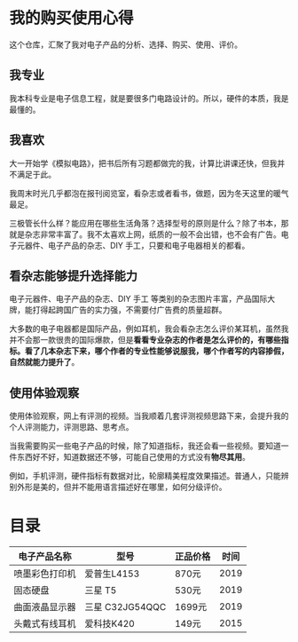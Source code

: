 # 我的购买使用心得

这个仓库，汇聚了我对电子产品的分析、选择、购买、使用、评价。

## 我专业

我本科专业是电子信息工程，就是要很多门电路设计的。所以，硬件的本质，我是最懂的。

## 我喜欢

大一开始学《模拟电路》，把书后所有习题都做完的我，计算比讲课还快，但我并不满足于此。

我周末时光几乎都泡在报刊阅览室，看杂志或者看书，做题，因为冬天这里的暖气最足。

三极管长什么样？能应用在哪些生活角落？选择型号的原则是什么？除了书本，那就是杂志非常丰富了。我不太喜欢上网，纸质的一般不会出错，也不会有广告。电子元器件、电子产品的杂志、DIY 手工，只要和电子电器相关的都看。


## 看杂志能够提升选择能力


电子元器件、电子产品的杂志、DIY 手工 等类别的杂志图片丰富，产品国际大牌，能打得起跨国广告的实力强，不需要付广告费的质量超群。

大多数的电子电器都是国际产品，例如耳机，我会看杂志怎么评价某耳机，虽然我并不会那一款很贵的国际爆款，但是**看看专业杂志的作者是怎么评价的，有哪些指标。看了几本杂志下来，哪个作者的专业性能够说服我，哪个作者写的内容掺假，自然就能力提升了**。

## 使用体验观察

使用体验观察，网上有评测的视频。当我顺着几套评测视频思路下来，会提升我的个人评测能力，评测思路、思考点。

当我需要购买一些电子产品的时候，除了知道指标，我还会看一些视频。要知道一件东西好不好，知道数据还不够，可能自己使用的方式没有**物尽其用**。

例如，手机评测，硬件指标有数据对比，轮廓精美程度效果描述。普通人，只能辨别外形是美的，但并不能用语言描述好在哪里，如何分级评价。


# 目录

电子产品名称|型号|正品价格|时间
---|---|---|---
喷墨彩色打印机|爱普生L4153|870元|2019
固态硬盘|三星 T5|530元|2019
曲面液晶显示器|三星 C32JG54QQC|1699元|2019
头戴式有线耳机|爱科技K420|149元|2015

